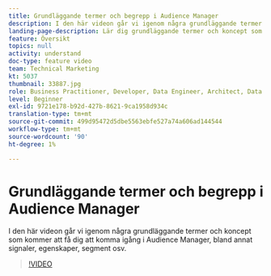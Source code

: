 ```yaml
---
title: Grundläggande termer och begrepp i Audience Manager
description: I den här videon går vi igenom några grundläggande termer och koncept som kommer att få dig att komma igång i Audience Manager, bland annat signaler, egenskaper, segment osv.
landing-page-description: Lär dig grundläggande termer och koncept som kommer att hjälpa dig att komma igång i Audience Manager, inklusive signaler, egenskaper, segment med mera.
feature: Översikt
topics: null
activity: understand
doc-type: feature video
team: Technical Marketing
kt: 5037
thumbnail: 33887.jpg
role: Business Practitioner, Developer, Data Engineer, Architect, Data Architect, Administrator, Leader
level: Beginner
exl-id: 9721e178-b92d-427b-8621-9ca1958d934c
translation-type: tm+mt
source-git-commit: 499d95472d5dbe5563ebfe527a74a606ad144544
workflow-type: tm+mt
source-wordcount: '90'
ht-degree: 1%

---
```


# Grundläggande termer och begrepp i Audience Manager

I den här videon går vi igenom några grundläggande termer och koncept som kommer att få dig att komma igång i Audience Manager, bland annat signaler, egenskaper, segment osv.

>[!VIDEO](https://video.tv.adobe.com/v/33887/?quality=12)
